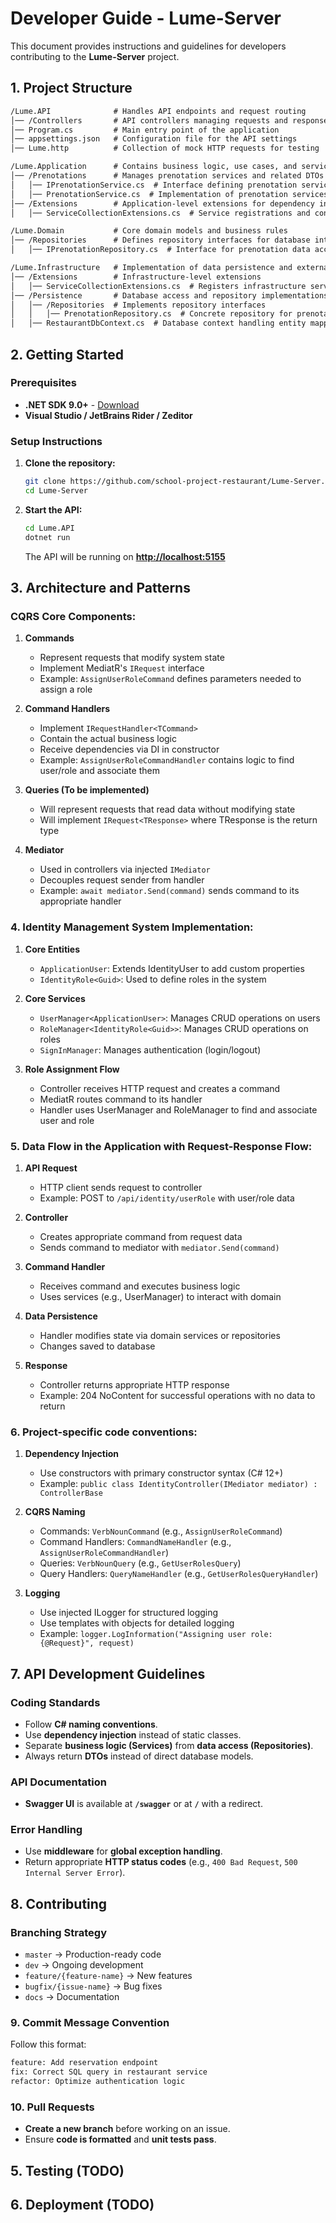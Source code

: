 # Developer Guide - Lume-Server

This document provides instructions and guidelines for developers contributing to the **Lume-Server** project.

## 1. Project Structure

```markdown
/Lume.API              # Handles API endpoints and request routing
│── /Controllers       # API controllers managing requests and responses
│── Program.cs         # Main entry point of the application
│── appsettings.json   # Configuration file for the API settings
│── Lume.http          # Collection of mock HTTP requests for testing

/Lume.Application      # Contains business logic, use cases, and service interfaces
│── /Prenotations      # Manages prenotation services and related DTOs
│   │── IPrenotationService.cs  # Interface defining prenotation service methods
│   │── PrenotationService.cs  # Implementation of prenotation services
│── /Extensions        # Application-level extensions for dependency injection
│   │── ServiceCollectionExtensions.cs  # Service registrations and configurations

/Lume.Domain           # Core domain models and business rules
│── /Repositories      # Defines repository interfaces for database interactions
│   │── IPrenotationRepository.cs  # Interface for prenotation data access

/Lume.Infrastructure   # Implementation of data persistence and external service integrations
│── /Extensions        # Infrastructure-level extensions
│   │── ServiceCollectionExtensions.cs  # Registers infrastructure services
│── /Persistence       # Database access and repository implementations
│   │── /Repositories  # Implements repository interfaces
│   │   │── PrenotationRepository.cs  # Concrete repository for prenotations
│   │── RestaurantDbContext.cs  # Database context handling entity mappings
```

## 2. Getting Started

### Prerequisites

- **.NET SDK 9.0+** - [Download](https://dotnet.microsoft.com/download)
- **Visual Studio / JetBrains Rider / Zeditor**

### Setup Instructions

1. **Clone the repository:**

   ```bash
   git clone https://github.com/school-project-restaurant/Lume-Server.git
   cd Lume-Server
   ```

2. **Start the API:**

   ```bash
   cd Lume.API
   dotnet run
   ```
   The API will be running on **[http://localhost:5155](http://localhost:5155)**


## 3. Architecture and Patterns

### CQRS Core Components:

1. **Commands**
   - Represent requests that modify system state
   - Implement MediatR's `IRequest` interface
   - Example: `AssignUserRoleCommand` defines parameters needed to assign a role

2. **Command Handlers**
   - Implement `IRequestHandler<TCommand>`
   - Contain the actual business logic
   - Receive dependencies via DI in constructor
   - Example: `AssignUserRoleCommandHandler` contains logic to find user/role and associate them

3. **Queries (To be implemented)**
   - Will represent requests that read data without modifying state
   - Will implement `IRequest<TResponse>` where TResponse is the return type

4. **Mediator**
   - Used in controllers via injected `IMediator`
   - Decouples request sender from handler
   - Example: `await mediator.Send(command)` sends command to its appropriate handler

### 4. Identity Management System Implementation:

1. **Core Entities**
   - `ApplicationUser`: Extends IdentityUser<Guid> to add custom properties
   - `IdentityRole<Guid>`: Used to define roles in the system

2. **Core Services**
   - `UserManager<ApplicationUser>`: Manages CRUD operations on users
   - `RoleManager<IdentityRole<Guid>>`: Manages CRUD operations on roles
   - `SignInManager`: Manages authentication (login/logout)

3. **Role Assignment Flow**
   - Controller receives HTTP request and creates a command
   - MediatR routes command to its handler
   - Handler uses UserManager and RoleManager to find and associate user and role

### 5. Data Flow in the Application with Request-Response Flow:

1. **API Request**
   - HTTP client sends request to controller
   - Example: POST to `/api/identity/userRole` with user/role data

2. **Controller**
   - Creates appropriate command from request data
   - Sends command to mediator with `mediator.Send(command)`

3. **Command Handler**
   - Receives command and executes business logic
   - Uses services (e.g., UserManager) to interact with domain

4. **Data Persistence**
   - Handler modifies state via domain services or repositories
   - Changes saved to database

5. **Response**
   - Controller returns appropriate HTTP response
   - Example: 204 NoContent for successful operations with no data to return
### 6. Project-specific code conventions:

1. **Dependency Injection**
   - Use constructors with primary constructor syntax (C# 12+)
   - Example: `public class IdentityController(IMediator mediator) : ControllerBase`

2. **CQRS Naming**
   - Commands: `VerbNounCommand` (e.g., `AssignUserRoleCommand`)
   - Command Handlers: `CommandNameHandler` (e.g., `AssignUserRoleCommandHandler`)
   - Queries: `VerbNounQuery` (e.g., `GetUserRolesQuery`)
   - Query Handlers: `QueryNameHandler` (e.g., `GetUserRolesQueryHandler`)

3. **Logging**
   - Use injected ILogger<T> for structured logging
   - Use templates with objects for detailed logging
   - Example: `logger.LogInformation("Assigning user role: {@Request}", request)`







## 7. API Development Guidelines

### Coding Standards

- Follow **C# naming conventions**.
- Use **dependency injection** instead of static classes.
- Separate **business logic (Services)** from **data access (Repositories)**.
- Always return **DTOs** instead of direct database models.

### API Documentation

- **Swagger UI** is available at **`/swagger`** or at **`/`** with a redirect.

### Error Handling

- Use **middleware** for **global exception handling**.
- Return appropriate **HTTP status codes** (e.g., `400 Bad Request`, `500 Internal Server Error`).

## 8. Contributing

### Branching Strategy

- `master` → Production-ready code
- `dev` → Ongoing development
- `feature/{feature-name}` → New features
- `bugfix/{issue-name}` → Bug fixes
- `docs` → Documentation

### 9. Commit Message Convention

Follow this format:

```bash
feature: Add reservation endpoint
fix: Correct SQL query in restaurant service
refactor: Optimize authentication logic
```

### 10. Pull Requests

- **Create a new branch** before working on an issue.
- Ensure **code is formatted** and **unit tests pass**.

## 5. Testing (TODO)

## 6. Deployment (TODO)

